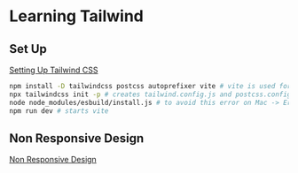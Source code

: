 # Learning Tailwind

## Set Up
[Setting Up Tailwind CSS](https://github.com/princyraza/learntailwind/tree/5d402a70c60fc0db0b9c54865b2a94a726624b4e)
```bash
npm install -D tailwindcss postcss autoprefixer vite # vite is used for local dev
npx tailwindcss init -p # creates tailwind.config.js and postcss.config.js
node node_modules/esbuild/install.js # to avoid this error on Mac -> Error: esbuild: Failed to install correctly
npm run dev # starts vite
```

## Non Responsive Design
[Non Responsive Design](https://github.com/princyraza/learntailwind/tree/d783bf7fd53db2aef87241a520df0421bdde7a83)


